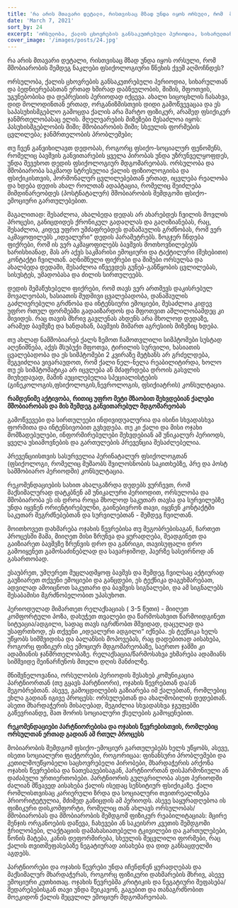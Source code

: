 ```yaml
---
title: 'რა არის მთავარი დეტალი, რისთვისაც მზად უნდა იყოს ორსული, რომ  მშობიარობის შემდეგ ნაკლები ფსიქოლოგიური წნეხის ქვეშ აღმოჩნდეს?'
date: 'March 7, 2021'
sort_by: 24
excerpt: 'ორსულობა, ქალის ცხოვრების განსაკუთრებული პერიოდია, სიხარულთან და ბედნიერებასთან ერთად ხშირად დაბნეულობის, შიშის, შფოთვის, უგუნებობისა და დეპრესიის პერიოდად იქცევა.'
cover_image: '/images/posts/24.jpg'
---
```


რა არის მთავარი დეტალი, რისთვისაც მზად უნდა იყოს ორსული, რომ  მშობიარობის შემდეგ ნაკლები ფსიქოლოგიური წნეხის ქვეშ აღმოჩნდეს?

ორსულობა, ქალის ცხოვრების განსაკუთრებული პერიოდია, სიხარულთან და ბედნიერებასთან ერთად ხშირად დაბნეულობის, შიშის, შფოთვის, უგუნებობისა და დეპრესიის პერიოდად იქცევა. ახალი სიცოცხლის ჩასახვა, დიდ მოლოდინთან ერთად, ორგანიზმისთვის დიდი გამოწვევაცაა და ეს საპასუხისმგებლო გამოცდა ქალის არა მარტო ფიზიკურ, არამედ ფსიქიკურ ჯანმრთელობასაც ელის. 
მღელვარების მიზეზები შესაძლოა იყოს: პასუხისმგებლობის შიში; მშობიარობის შიში; სხეულის ფორმების ცვლილება; ჯანმრთელობის პრობლემები;

თუ ჩვენ განვიხილავთ დედობას, როგორც ფსიქო-სოციალურ ფენომენს, რომელიც ბავშვის განვითარების ყველა პირობას უნდა უზრუნველყოფდეს, უნდა შევეხოთ დედის ფსიქოლოგიურ მდგომარეობას. ორსულობა და მშობიარობა საკმაოდ სტრესულია ქალის ფიზიოლოგიისა და ფსიქიკისთვის, ჰორმონალურ ცვლილებებთან ერთად, იცვლება რეალობა და ხდება დედის ახალ როლთან ადაპტაცია, რომელიც შეიძლება მიმდინარეობდეს (პოსტნატალურ) მშობიარობის შემდგომი ფსიქო-ემოციური გართულებებით.

მაგალითად:  შესაძლოა, ახალბედა დედას არ ახარებდეს ჩვილის მოვლის პროცესი,  განიცდიდეს ქრონიკულ გადაღლას და გაღიზიანებას, რაც, შესაძლოა, კიდევ უფრო  უმძაფრებდეს დანაშაულის გრძნობას, რომ ვერ აკმაყოფილებს „იდეალური“ დედის პარამეტრებს. ზოგჯერ ჩნდება ფიქრები, რომ  ის ვერ აკმაყოფილებს ბავშვის მოთხოვნილებებს ხარისხიანად, მას არ აქვს საკმარისი ემოციური და ტაქტილური (შეხებითი) კონტაქტი ჩვილთან.  აღნიშნული ფიქრები და შიშები ორსულსა და ახალბედა დედაში, შესაძლოა იწვევდეს  გუნებ-განწყობის ცვლილებას, სისუსტეს,  უმადობასა და ძილის სირთულეებს.  

დედის შემაწუხებელი ფიქრები, რომ თავს ვერ ართმევს დაკისრებულ მოვალეობას, ხასიათის მუდმივი ცვალებადობა, დანაშაულის გაძლიერებული გრძნობა და ინტენსიური ემოციები, შესაძლოა კიდევ უფრო რთულ ფორმებში გადაიზარდოს და შფოთვით აშლილობამდეც კი მივიდეს. რაც თავის მხრივ გავლენას ახდენს არა მხოლოდ დედაზე, არამედ ბავშვზე და ხანდახან, ბავშვის მიმართ აგრესიის მიზეზიც ხდება.

თუ ახლად ნამშობიარებ ქალს ზემოთ ჩამოთვლილი სიმპტომები სუსტად აღენიშნება, აქვს მსუბუქი შფოთვა, ტირილის სურვილი, ხასიათის ცვალებადობა და ეს სიმპტომები 2 კვირაზე მეტხანს არ გრძელდება, შეგვიძლია ვივარაუდოთ, რომ  ქალი ნელ-ნელა რეაბილიტირდა, ხოლო თუ ეს სიმპტომატიკა არ იცვლება ან მძაფრდება დროის გასვლის მიუხედავად, მაშინ აუცილებელია სპეციალისტების (გინეკოლოგის,ფსიქოლოგის,ნევროლოგის, ფსიქიატრის) კონსულტაცია.

**რამდენიმე აქტივობა, რითიც უფრო მეტი მზაობით შეხვდებიან  ქალები მშობიარობას და მის შემდეგ განვითარებულ მდგომარეობას**

გამოწვევები და სირთულეები ინდივიდუალურია  და ისინი სხვადასხვა ფორმითა და ინტენსივობით გვხვდება.  თუ კი ქალი და მისი ოჯახი მომზადებულები, ინფორმირებულები შეხვდებიან ამ უნიკალურ პერიოდს, ყველა უსიამოვნების და გართულების პრევენცია შესაძლებელია. 

პრევენციისთვის სასურველია პერინატალურ  ფსიქოლოგთან (ფსიქოლოგი, რომელიც მუშაობს შვილოსნობის საკითხებზე, პრე და პოსტ სამშობიარო პერიოდში) კონსულტაცია.

რეკომენდაციების სახით ახალგაზრდა დედებს ვურჩევთ, რომ მაქსიმალურად დატკბნენ ამ უნიკალური პერიოდით, ორსულობა და მშობიარობა ეს ის დროა როცა მხოლოდ საკუთარ თავსა და სურვილებზე უნდა იყვნენ ორიენტირებულნი, გაინებივრონ თავი, იყვნენ კონტაქტში საკუთარ შეგრძნებებთან და სურვილებთან - შემდეგ ჩვილთან.

მოითხოვეთ დახმარება ოჯახის წევრებისა თუ მეგობრებისაგან, ჩართეთ პროცესში მამა, მიიღეთ მისი ზრუნვა და ყურადღება,  შეადგინეთ და გაიზიარეთ ბავშვზე ზრუნვის დრო და განრიგი, თავისუფალი დრო გამოიყენეთ გამოსაძინებლად და სავარჯიშოდ, ჰაერზე სასეირნოდ ან გასართობად. 

ესაუბრეთ, უმღერეთ მუცლადმყოფ ბავშვს და შემდეგ ჩვილსაც აქტიურად გაუზიარეთ თქვენი ემოციები და განცდები, ეს ტექნიკა დაგეხმარებათ,  ადვილად ამოიცნოთ საკუთარი და ბავშვის სიგნალები, და ამ სიგნალებს შესაბამისი მგრძნობელობით უპასუხოთ.

პერიოდულად მიმართეთ რელაქსაციას ( 3-5 წუთი) - მიიღეთ კომფორტული პოზა, დახუჭეთ თვალები და წარმოსახვით  წარმოიდგინეთ სიტუაცია/ადგილი, სადაც თავს იგრძნობთ მშვიდად, დაცულად და უსაფრთხოდ, ეს თქვენი „იდეალური ადგილი“ იქნება. ეს ტექნიკა   ხელს უწყობს სიმშვიდისა და ბალანსის მოპოვებას, რაც დადებითად აისახება, როგორც ფიზიკურ ისე ემოციურ მდგომარეობაზე, საერთო ჯამში კი ადამიანის ჯანმრთელობაზე. რელაქსაცია/წარმოსახვა ეხმარება ადამიანს სიმშვიდე შეინარჩუნოს მთელი დღის მანძილზე. 

მნიშვნელოვანია, ორსულობის პერიოდის შესახებ კომუნიკაცია პარტნიორთან (თუ გყავს პარტნიორი), ოჯახის წევრებთან და/ან მეგობრებთან. ასევე, გამოცდილების გაზიარება იმ ქალებთან, რომლებიც ეხლა გადიან იგივე პროცესს: ორსულებთან და ახალშობილის დედებთან. ასეთი მხარდაჭერის მისაღებად, შეგიძლია სხვადასხვა ჯგუფებში გაწევრიანდე, მათ შორის სოციალური ქსელების გამოყენებით. 
 
**რეკომენდაციები პარტნიორებისა და ოჯახის წევრებისთვის, რომლებიც ორსულთან ერთად გადიან ამ რთულ პროცესს**

მობიარობის შემდგომ ფსიქო-ემოციურ გართულებებს ხელს უწყობს, ასევე, ისეთი სოციალური ფაქტორები, როგორიცაა: ფინანსური პრობლემები და კეთილმოუწყობელი საცხოვრებელი პირობები, მხარდაჭერის არქონა ოჯახის წევრებისა და ნათესავებისაგან, პარტნიორთან დისჰარმონიული ან დაძაბული ურთიერთობები. პარტნიორის გულგრილობა ასეთ პერიოდში ძალიან მწვავედ აისახება ქალის ისედაც სენსიტიურ ფსიქიკაზე. ქალი რომლისთვისაც კარიერული ზრდა და სოციალური თვითრეალიზება პრიორიტეტულია, მძიმედ განიცდის ამ პერიოდს. ასევე საყურადღებოა ის  ფიზიკური დისკომფორტი, რომელიც თან ახლავს ორსულობას/მშობიარობას და მშობიარობის შემდგომ ფიზიკურ რეაბილიტაციას: მცირე მენჯის ორგანოების დაწევა, ჩახევები ან საკეისრო კვეთის შემდგომი ჭრილობები, ლაქტაციის დამახასიათებელი ტკივილები და გართულებები, წონის მატება, კანის დეფორმირება, სხეულის შეცვლილი ფორმები, რაც ქალის თვითშეფასებაზე ნეგატიურად აისახება და დიდ განსაცდელში აგდებს.

პარტნიორები და ოჯახის წევრები  უნდა იჩენდნენ ყურადღებას და მაქსიმალურ მხარდაჭერას, როგორც ფიზიკური დახმარების მხრივ, ასევე ემოციური კუთხითაც. ოჯახის წევრებმა  კრიტიკის და  ნეგატიური შეფასება/შედარებებისგან თავი უნდა შეიკავონ, გაგებით და თანაგრძნობით მოეკიდონ ქალის შეცვლილ ემოციურ მდგომარეობას. 



